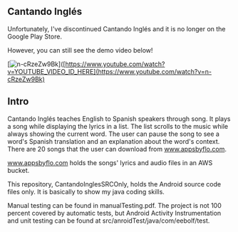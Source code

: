 ## Cantando Inglés

Unfortunately, I've discontinued Cantando Inglés and it is no longer on the Google Play Store.

However, you can still see the demo video below!

[![n-cRzeZw9Bk](https://img.youtube.com/vi/n-cRzeZw9Bk/0.jpg)]([https://www.youtube.com/watch?v=YOUTUBE_VIDEO_ID_HERE](https://www.youtube.com/watch?v=n-cRzeZw9Bk)

## Intro

Cantando Inglés teaches English to Spanish speakers through song. It plays a song while displaying the lyrics in a list. The list scrolls to the music while always showing the current word. The user can pause the song to see a word's Spanish translation and an explanation about the word's context. There are 20 songs that the user can download from www.appsbyflo.com.

www.appsbyflo.com holds the songs' lyrics and audio files in an AWS bucket.

This repository, CantandoInglesSRCOnly, holds the Android source code files only. It is basically to show my java coding skills.

Manual testing can be found in manualTesting.pdf. The project is not 100 percent covered by automatic tests, but Android Activity Instrumentation and unit testing can be found at src/anroidTest/java/com/eebolf/test.

 
